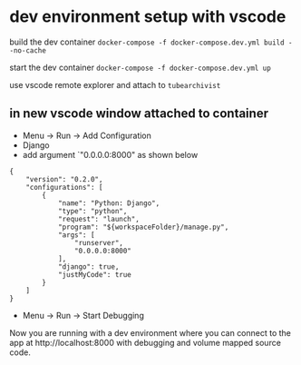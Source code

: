 # dev environment setup with vscode

build the dev container
`docker-compose -f docker-compose.dev.yml build --no-cache`

start the dev container
`docker-compose -f docker-compose.dev.yml up`

use vscode remote explorer and attach to `tubearchivist`

## in new vscode window attached to container
- Menu -> Run -> Add Configuration
- Django
- add argument `"0.0.0.0:8000" as shown below

```
{
    "version": "0.2.0",
    "configurations": [
        {
            "name": "Python: Django",
            "type": "python",
            "request": "launch",
            "program": "${workspaceFolder}/manage.py",
            "args": [
                "runserver",
                "0.0.0.0:8000"
            ],
            "django": true,
            "justMyCode": true
        }
    ]
}
```
- Menu -> Run -> Start Debugging

Now you are running with a dev environment where you can connect to the app at http://localhost:8000 with debugging and volume mapped source code.
